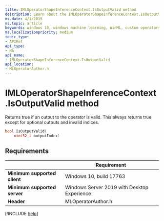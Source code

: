 ```yaml
---
title: IMLOperatorShapeInferenceContext.IsOutputValid method
description: Learn about the IMLOperatorShapeInferenceContext.IsOutputValid method. This method returns true if an output to the operator is valid.
ms.date: 4/1/2019
ms.topic: article
keywords: windows 10, windows machine learning, WinML, custom operators, IsOutputValid
ms.localizationpriority: medium
topic_type:
- APIRef
api_type:
- NA
api_name:
- IMLOperatorShapeInferenceContext.IsOutputValid
api_location:
- MLOperatorAuthor.h
---
```


# IMLOperatorShapeInferenceContext.IsOutputValid method

Returns true if an output to the operator is valid. This always returns true except for optional outputs and invalid indices.

```cpp
bool IsOutputValid(
    uint32_t outputIndex)
```

## Requirements

| | Requirement |
|-|-|
| **Minimum supported client** | Windows 10, build 17763 |
| **Minimum supported server** | Windows Server 2019 with Desktop Experience |
| **Header** | MLOperatorAuthor.h |

[!INCLUDE [help](../../includes/get-help.md)]
